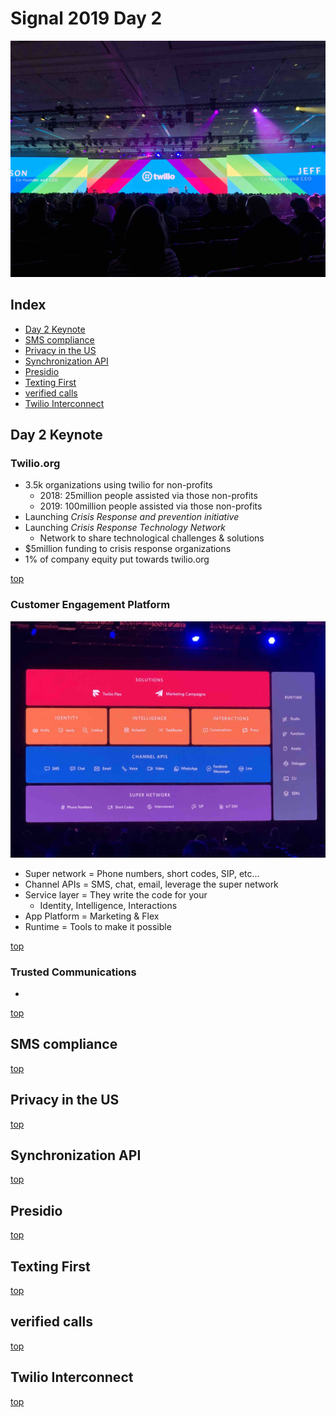# Signal 2019 Day 2

![signal pic](pics/keynote.jpg)

## Index
* [Day 2 Keynote](#day-2-keynote)
* [SMS compliance](#sms-compliance)
* [Privacy in the US](#privacy-in-the-US)
* [Synchronization API](#synchronization-api)
* [Presidio](#presidio)
* [Texting First](#texting-first)
* [verified calls](#verified-calls)
* [Twilio Interconnect](#twilio-interconnect)

## Day 2 Keynote

### Twilio.org

* 3.5k organizations using twilio for non-profits
  * 2018: 25million people assisted via those non-profits
  * 2019: 100million people assisted via those non-profits
* Launching _Crisis Response and prevention initiative_
* Launching _Crisis Response Technology Network_
  * Network to share technological challenges & solutions
* $5million funding to crisis response organizations
* 1% of company equity put towards twilio.org

[top](#index)

### Customer Engagement Platform

![platform](pics/keynote-platform.jpg)

* Super network = Phone numbers, short codes, SIP, etc...
* Channel APIs = SMS, chat, email, leverage the super network
* Service layer = They write the code for your
  * Identity, Intelligence, Interactions
* App Platform = Marketing & Flex
* Runtime = Tools to make it possible

[top](#index)

### Trusted Communications

*

[top](#index)

## SMS compliance

[top](#index)

## Privacy in the US

[top](#index)

## Synchronization API

[top](#index)

## Presidio

[top](#index)

## Texting First

[top](#index)

## verified calls

[top](#index)

## Twilio Interconnect

[top](#index)
